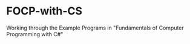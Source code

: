 # FOCP-with-CS
Working through the Example Programs in "Fundamentals of Computer Programming with C#"
